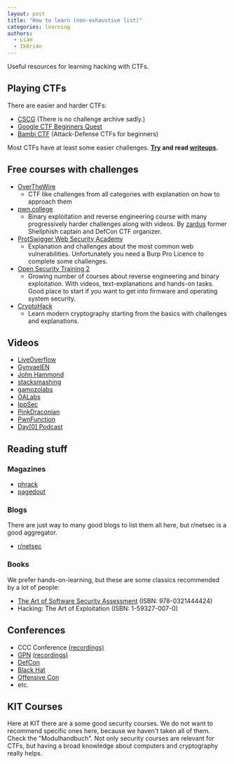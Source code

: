 ```yaml
---
layout: post
title: "How to learn (non-exhaustive list)"
categories: learning
authors:
  - Liam
  - Ik0ri4n
---
```


Useful resources for learning hacking with CTFs.

## Playing CTFs

There are easier and harder CTFs:

- [CSCG](https://www.cscg.de/) (There is no challenge archive sadly.)
- [Google CTF Beginners Quest](https://capturetheflag.withgoogle.com/beginners-quest)
- [Bambi CTF](https://ctftime.org/ctf/494/) (Attack-Defense CTFs for beginners)

Most CTFs have at least some easier challenges.
**[Try](https://ctftime.org/event/list/upcoming) and read [writeups](https://ctftime.org/writeups).**

## Free courses with challenges

- [OverTheWire](https://overthewire.org/)
    - CTF like challenges from all categories with explanation on how to approach them
- [pwn.college](https://pwn.college/)
    - Binary exploitation and reverse engineering course with many progressively harder challenges along with videos. By [zardus](http://yancomm.net/) former Shellphish captain and DefCon CTF organizer.
- [ProtSwigger Web Security Academy](https://portswigger.net/web-security)
    - Explanation and challenges about the most common web vulnerabilities. Unfortunately you need a Burp Pro Licence to complete some challenges.
- [Open Security Training 2](https://p.ost2.fyi/)
    - Growing number of courses about reverse engineering and binary exploitation. With videos, text-explanations and hands-on tasks. Good place to start if you want to get into firmware and operating system security.
- [CryptoHack](https://cryptohack.org/)
    - Learn modern cryptography starting from the basics with challenges and explanations.

## Videos

- [LiveOverflow](https://www.youtube.com/c/LiveOverflow)
- [GynvaelEN](https://www.youtube.com/user/GynvaelEN)
- [John Hammond](https://www.youtube.com/c/JohnHammond010)
- [stacksmashing](https://www.youtube.com/channel/UC3S8vxwRfqLBdIhgRlDRVzw)
- [gamozolabs](https://www.youtube.com/user/gamozolabs)
- [OALabs](https://www.youtube.com/channel/UC--DwaiMV-jtO-6EvmKOnqg)
- [IppSec](https://www.youtube.com/channel/UCa6eh7gCkpPo5XXUDfygQQA)
- [PinkDraconian](https://www.youtube.com/c/pinkdraconian)
- [PwnFunction](https://www.youtube.com/c/PwnFunction)
- [Day[0] Podcast](https://www.youtube.com/c/dayzerosec)

## Reading stuff

### Magazines

- [phrack](http://phrack.org/)
- [pagedout](https://pagedout.institute/)

### Blogs

There are just way to many good blogs to list them all here, but r/netsec is a good aggregator.

- [r/netsec](https://www.reddit.com/r/netsec/)

### Books

We prefer hands-on-learning, but these are some classics recommended by a lot of people:

- [The Art of Software Security Assessment](https://www.oreilly.com/library/view/the-art-of/0321444426/) (ISBN: 978-0321444424)
- Hacking: The Art of Exploitation (ISBN: 1-59327-007-0)

## Conferences

- CCC Conference [(recordings)](https://media.ccc.de/)
- [GPN](https://entropia.de/GPN) [(recordings)](https://media.ccc.de/b/conferences/gpn)
- [DefCon](https://defcon.org/)
- [Black Hat](https://www.blackhat.com/)
- [Offensive Con](https://www.offensivecon.org/)
- etc.

## KIT Courses

Here at KIT there are a some good security courses. We do not want to recommend specific ones here, because we haven't taken all of them. Check the "Modulhandbuch". Not only security courses are relevant for CTFs, but having a broad knowledge about computers and cryptography really helps.
